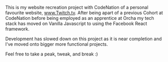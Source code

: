 
This is my website recreation project with CodeNation of a personal favourite website, www.Twitch.tv.
After being apart of a previous Cohort at CodeNation before being employed as an apprentice at Orcha my tech stack has moved on Vanilla Javascript to using the Facebook React framework.

Development has slowed down on this project as it is near completion and I've moved onto bigger more functional projects.

Feel free to take a peak, tweak, and break :)
